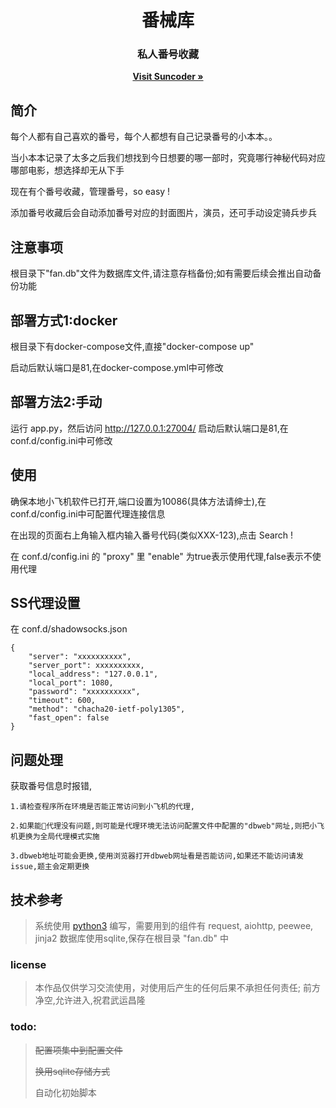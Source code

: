 <p align="center">
	<h1 align="center">番械库</h1>
	<h3 align="center">私人番号收藏</h3>
	<p align="center">
		<a href="http://www.williamyan.cn" target="_blank"><strong>Visit Suncoder &raquo;</strong></a>
	</p>
</p>

## 简介
每个人都有自己喜欢的番号，每个人都想有自己记录番号的小本本。。

当小本本记录了太多之后我们想找到今日想要的哪一部时，究竟哪行神秘代码对应哪部电影，想选择却无从下手

现在有个番号收藏，管理番号，so easy !

添加番号收藏后会自动添加番号对应的封面图片，演员，还可手动设定骑兵步兵

## 注意事项
根目录下"fan.db"文件为数据库文件,请注意存档备份;如有需要后续会推出自动备份功能

## 部署方式1:docker
根目录下有docker-compose文件,直接"docker-compose up"

启动后默认端口是81,在docker-compose.yml中可修改
## 部署方法2:手动
运行 app.py，然后访问 <http://127.0.0.1:27004/>
启动后默认端口是81,在conf.d/config.ini中可修改

## 使用
确保本地小飞机软件已打开,端口设置为10086(具体方法请绅士),在conf.d/config.ini中可配置代理连接信息

在出现的页面右上角输入框内输入番号代码(类似XXX-123),点击 Search !

在 conf.d/config.ini 的 "proxy" 里 "enable" 为true表示使用代理,false表示不使用代理

## SS代理设置

在 conf.d/shadowsocks.json
```
{
    "server": "xxxxxxxxxx",
    "server_port": xxxxxxxxxx,
    "local_address": "127.0.0.1",
    "local_port": 1080,
    "password": "xxxxxxxxxx",
    "timeout": 600,
    "method": "chacha20-ietf-poly1305",
    "fast_open": false
}
```

## 问题处理
 获取番号信息时报错,
```
1.请检查程序所在环境是否能正常访问到小飞机的代理,

2.如果能代理没有问题,则可能是代理环境无法访问配置文件中配置的"dbweb"网址,则把小飞机更换为全局代理模式实施

​3.dbweb地址可能会更换,使用浏览器打开dbweb网址看是否能访问,如果还不能访问请发issue,题主会定期更换
```

## 技术参考
> 系统使用 [python3](https://www.python.org/downloads/) 编写，需要用到的组件有 request, aiohttp, peewee, jinja2
数据库使用sqlite,保存在根目录 "fan.db" 中

### license
> 本作品仅供学习交流使用，对使用后产生的任何后果不承担任何责任; 前方净空,允许进入,祝君武运昌隆

### todo:
> ~~配置项集中到配置文件~~
>
> ~~换用sqlite存储方式~~
>
> 自动化初始脚本
